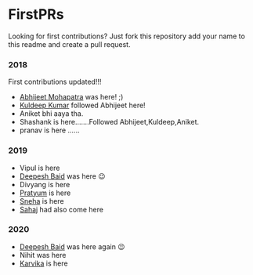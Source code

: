 # FirstPRs

Looking for first contributions? Just fork this repository add your name to this readme and create a pull request.

### 2018
First contributions updated!!!
- [Abhijeet Mohapatra](https://github.com/abhiwin2010) was here! ;)
- [Kuldeep Kumar](https://github.com/k2kuldeep) followed Abhijeet here!
- Aniket bhi aaya tha.
- Shashank is here.......Followed Abhijeet,Kuldeep,Aniket.
- pranav is here ......

### 2019
- Vipul is here
- [Deepesh Baid](https://github.com/deepeshbaid) was here :wink:
- Divyang is here
- [Pratyum](https://github.com/pratyum) is here 
- [Sneha](https://github.com/sneha-bamba) is here
- [Sahaj](https://github.com/sahaj-evens) had also come here

### 2020
- [Deepesh Baid](https://github.com/deepeshbaid) was here again :wink:
- Nihit was here
- [Karvika](https://github.com/Karvika) is here



